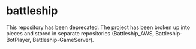 # battleship
This repository has been deprecated. The project has been broken up into pieces and stored in separate repositories 
(Battleship_AWS, Battleship-BotPlayer, Battleship-GameServer).
